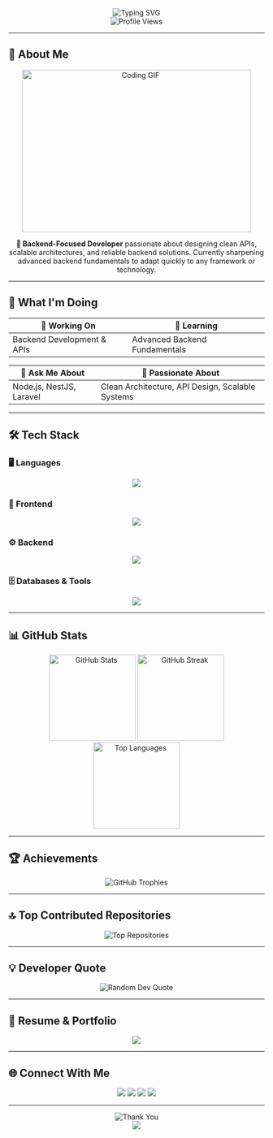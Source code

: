 <!-- Typing SVG Header -->
<div align="center">
  <img src="https://readme-typing-svg.herokuapp.com?font=Fira+Code&weight=600&size=32&pause=1000&color=8B5CF6&center=true&vCenter=true&width=750&height=100&lines=Hi+%F0%9F%91%8B,+I'm+Faizul+Islam+Bhuiyan;Backend+Developer+%7C+Node.js+%7C+NestJS+%7C+Laravel;Welcome+to+my+GitHub+Profile!" alt="Typing SVG" />
</div>

<!-- Profile Views -->
<div align="center">
  <img src="https://komarev.com/ghpvc/?username=faizul-bitto&label=Profile%20Views&color=8B5CF6&style=for-the-badge" alt="Profile Views" />
</div>

---

## 🚀 About Me  

<div align="center">
  <img src="https://i.giphy.com/media/qgQUggAC3Pfv687qPC/giphy.gif" width="450" height="320" alt="Coding GIF"/>
</div>

<div align="center">
  <p><strong>🎯 Backend-Focused Developer</strong> passionate about designing clean APIs, scalable architectures, and reliable backend solutions. Currently sharpening advanced backend fundamentals to adapt quickly to any framework or technology.</p>
</div>

---

## 🎯 What I'm Doing  

<div align="center">

| 🔭 Working On | 🌱 Learning |
|---------------|-------------|
| Backend Development & APIs | Advanced Backend Fundamentals |

| 💬 Ask Me About | 🎨 Passionate About |
|-----------------|----------------------|
| Node.js, NestJS, Laravel | Clean Architecture, API Design, Scalable Systems |

</div>

---

## 🛠️ Tech Stack  

### 🖥️ Languages  
<div align="center">
  <img src="https://skillicons.dev/icons?i=js,python,php,cpp" />
</div>

### 🎨 Frontend  
<div align="center">
  <img src="https://skillicons.dev/icons?i=html,css,bootstrap,tailwind" />
</div>

### ⚙️ Backend  
<div align="center">
  <img src="https://skillicons.dev/icons?i=nodejs,nestjs,laravel,express" />
</div>

### 🗄️ Databases & Tools  
<div align="center">
  <img src="https://skillicons.dev/icons?i=mysql,git,github,postman" />
</div>

---

## 📊 GitHub Stats  

<div align="center">
  <img src="https://github-readme-stats.vercel.app/api?username=Faizul-Bitto&show_icons=true&theme=tokyonight&hide_border=true&bg_color=0D1117&title_color=8B5CF6&icon_color=8B5CF6&text_color=FFFFFF&count_private=true" height="170" alt="GitHub Stats" />  

  <img src="https://github-readme-streak-stats.herokuapp.com/?user=Faizul-Bitto&theme=tokyonight&hide_border=true&background=0D1117&stroke=8B5CF6&ring=8B5CF6&fire=8B5CF6&currStreakNum=FFFFFF&currStreakLabel=8B5CF6&sideNums=FFFFFF&sideLabels=8B5CF6&dates=8B5CF6" height="170" alt="GitHub Streak" />  

  <img src="https://github-readme-stats.vercel.app/api/top-langs/?username=Faizul-Bitto&layout=compact&theme=tokyonight&hide_border=true&bg_color=0D1117&title_color=8B5CF6&text_color=FFFFFF&langs_count=8" height="170" alt="Top Languages" />
</div>

---

## 🏆 Achievements  

<div align="center">
  <img src="https://github-profile-trophy.vercel.app/?username=Faizul-Bitto&theme=discord&no-frame=true&margin-w=8&row=1&column=7" alt="GitHub Trophies"/>
</div>

---

## 🔝 Top Contributed Repositories  

<div align="center">
  <img src="https://github-contributor-stats.vercel.app/api?username=Faizul-Bitto&limit=5&theme=dark&combine_all_yearly_contributions=true&hide_border=true" alt="Top Repositories"/>
</div>

---

## 💡 Developer Quote  

<div align="center">
  <img src="https://quotes-github-readme.vercel.app/api?type=horizontal&theme=radical" alt="Random Dev Quote"/>
</div>

---

## 📄 Resume & Portfolio  

<div align="center">
  <a href="https://drive.google.com/file/d/1cZZoqCzeIqE54gmi5TFYW1wSeXUT1t0X/view?usp=drive_link" target="_blank">
    <img src="https://img.shields.io/badge/📄_View_My_Resume-FF6C37?style=for-the-badge&logo=googledrive&logoColor=white" />
  </a>
</div>

---

## 🌐 Connect With Me  

<div align="center">
  <a href="https://www.linkedin.com/in/faizul-bitto/" target="_blank"><img src="https://skillicons.dev/icons?i=linkedin" /></a>
  <a href="mailto:fibhuyanbitto06@gmail.com" target="_blank"><img src="https://skillicons.dev/icons?i=gmail" /></a>
  <a href="https://github.com/Faizul-Bitto" target="_blank"><img src="https://skillicons.dev/icons?i=github" /></a>
  <a href="https://twitter.com/faizul_bitto" target="_blank"><img src="https://skillicons.dev/icons?i=twitter" /></a>
</div>

---

<div align="center">
  <img src="https://readme-typing-svg.herokuapp.com?font=Fira+Code&weight=600&size=22&pause=1000&color=8B5CF6&center=true&vCenter=true&width=700&height=60&lines=Thanks+for+visiting!+😊;Let's+build+something+amazing+together+🚀;Excited+to+collaborate+on+awesome+projects+💻" alt="Thank You"/>
</div>

<div align="center">
  <img src="https://img.shields.io/badge/Made%20with%20❤️%20by%20Faizul%20Bitto-8B5CF6?style=for-the-badge" />
</div>
